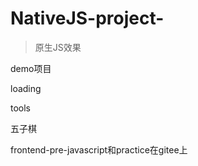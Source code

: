 # NativeJS-project-

> 原生JS效果

demo项目

loading

tools

五子棋





frontend-pre-javascript和practice在gitee上
